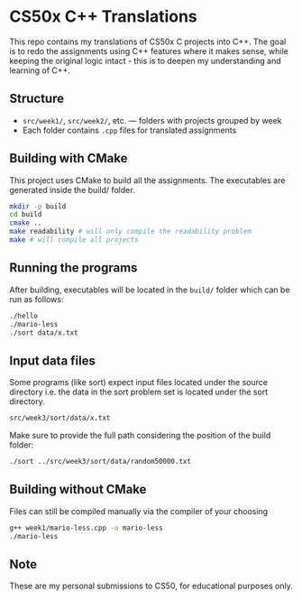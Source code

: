 # CS50x C++ Translations

This repo contains my translations of CS50x C projects into C++. The goal is to redo the assignments using C++ features where it makes sense, while keeping the original logic intact - this is to deepen my understanding and learning of C++.

## Structure

- `src/week1/`, `src/week2/`, etc. — folders with projects grouped by week
- Each folder contains `.cpp` files for translated assignments

## Building with CMake

This project uses CMake to build all the assignments. The executables are generated inside the build/ folder.

```sh
mkdir -p build
cd build
cmake ..
make readability # will only compile the readability problem
make # will compile all projects
```

## Running the programs

After building, executables will be located in the `build/` folder which can be run as follows:

```sh
./hello
./mario-less
./sort data/x.txt
```

## Input data files

Some programs (like sort) expect input files located under the source directory i.e. the data in the sort problem set is located under the sort directory.

```sh
src/week3/sort/data/x.txt
```

Make sure to provide the full path considering the position of the build folder:

```sh
./sort ../src/week3/sort/data/random50000.txt
```

## Building without CMake

Files can still be compiled manually via the compiler of your choosing

```sh
g++ week1/mario-less.cpp -o mario-less
./mario-less
```

## Note
These are my personal submissions to CS50, for educational purposes only.
